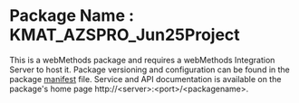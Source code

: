 # Package Name : KMAT_AZSPRO_Jun25Project
This is a webMethods package and requires a webMethods Integration Server to host it. Package versioning and configuration can be found in the package [manifest](./KMAT_AZSPRO_Jun25Project/manifest.v3) file. Service and API documentation is available on the package's home page http://&lt;server&gt;:&lt;port&gt;/&lt;packagename>.